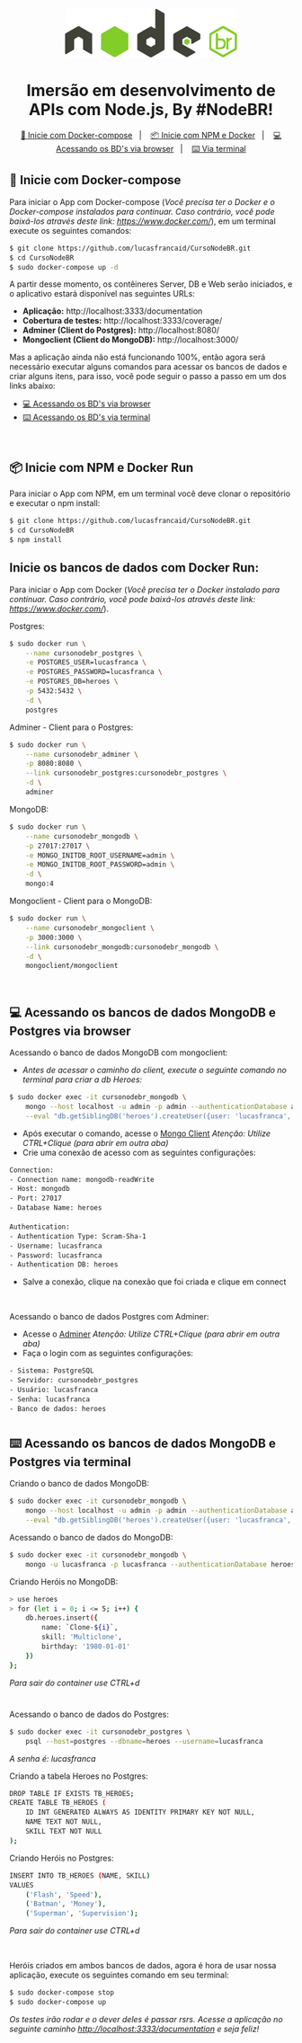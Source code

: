 <p align="center">
    <a href="https://treinamento.nodebr.org/">
        <img src="../public/nodebr-1.png" alt="NodeBR"/>
    </a>
</p>

<p align="center">
    <h1 align="center">
        Imersão em desenvolvimento de APIs com Node.js, By #NodeBR!
    </h1>
</p>

<p align="center">
  <a href="#-inicie-com-docker-compose">🐳 Inicie com Docker-compose</a>&nbsp;&nbsp;&nbsp;|&nbsp;&nbsp;&nbsp;
  <a href="#-inicie-com-npm-e-docker-run">📦 Inicie com NPM e Docker</a>&nbsp;&nbsp;&nbsp;|&nbsp;&nbsp;&nbsp;
  <a href="#-acessando-os-bancos-de-dados-mongodb-e-postgres-via-browser">💻 Acessando os BD's via browser</a>&nbsp;&nbsp;&nbsp;|&nbsp;&nbsp;&nbsp;
  <a href="#%EF%B8%8F-acessando-os-bancos-de-dados-mongodb-e-postgres-via-terminal">⌨️ Via terminal</a>
</p>


## 🐳 Inicie com Docker-compose
Para iniciar o App com Docker-compose (*Você precisa ter o Docker e o Docker-compose instalados para continuar. Caso contrário, você pode baixá-los através deste link: https://www.docker.com/*), em um terminal execute os seguintes comandos:

```bash
$ git clone https://github.com/lucasfrancaid/CursoNodeBR.git
$ cd CursoNodeBR
$ sudo docker-compose up -d
```
A partir desse momento, os contêineres Server, DB e Web serão iniciados, e o aplicativo estará disponível nas seguintes URLs:
- <b>Aplicação:</b> http://localhost:3333/documentation
- <b>Cobertura de testes:</b> http://localhost:3333/coverage/
- <b>Adminer (Client do Postgres):</b> http://localhost:8080/
- <b>Mongoclient (Client do MongoDB):</b> http://localhost:3000/

Mas a aplicação ainda não está funcionando 100%, então agora será necessário executar alguns comandos para acessar os bancos de dados e criar alguns itens, para isso, você pode seguir o passo a passo em um dos links abaixo:
- <a href="#-acessando-os-bancos-de-dados-mongodb-e-postgres-via-browser">💻 Acessando os BD's via browser</a>
- <a href="#%EF%B8%8F-acessando-os-bancos-de-dados-mongodb-e-postgres-via-terminal">⌨️ Acessando os BD's via terminal</a>

<br/>

## 📦 Inicie com NPM e Docker Run
Para iniciar o App com NPM, em um terminal você deve clonar o repositório e executar o npm install:
```bash
$ git clone https://github.com/lucasfrancaid/CursoNodeBR.git
$ cd CursoNodeBR
$ npm install
```

## Inicie os bancos de dados com Docker Run:
Para iniciar o App com Docker (*Você precisa ter o Docker instalado para continuar. Caso contrário, você pode baixá-los através deste link: https://www.docker.com/*).

Postgres:
```bash
$ sudo docker run \
    --name cursonodebr_postgres \
    -e POSTGRES_USER=lucasfranca \
    -e POSTGRES_PASSWORD=lucasfranca \
    -e POSTGRES_DB=heroes \
    -p 5432:5432 \
    -d \
    postgres
```

Adminer - Client para o Postgres:
```bash
$ sudo docker run \
    --name cursonodebr_adminer \
    -p 8080:8080 \
    --link cursonodebr_postgres:cursonodebr_postgres \
    -d \
    adminer
```

MongoDB:
```bash
$ sudo docker run \
    --name cursonodebr_mongodb \
    -p 27017:27017 \
    -e MONGO_INITDB_ROOT_USERNAME=admin \
    -e MONGO_INITDB_ROOT_PASSWORD=admin \
    -d \
    mongo:4
```

Mongoclient - Client para o MongoDB:
```bash
$ sudo docker run \
    --name cursonodebr_mongoclient \
    -p 3000:3000 \
    --link cursonodebr_mongodb:cursonodebr_mongodb \
    -d \
    mongoclient/mongoclient
```

<br/>

## 💻 Acessando os bancos de dados MongoDB e Postgres via browser

Acessando o banco de dados MongoDB com mongoclient:
- *Antes de acessar o caminho do client, execute o seguinte comando no terminal para criar a db Heroes:*
```bash
$ sudo docker exec -it cursonodebr_mongodb \
    mongo --host localhost -u admin -p admin --authenticationDatabase admin \
    --eval "db.getSiblingDB('heroes').createUser({user: 'lucasfranca', pwd: 'lucasfranca', roles: [{role: 'readWrite', db: 'heroes'}]})"
```

- Após executar o comando, acesse o <a href="http://localhost:3000">Mongo Client</a>
*Atenção: Utilize CTRL+Clique (para abrir em outra aba)*
- Crie uma conexão de acesso com as seguintes configurações:
```txt
Connection:
- Connection name: mongodb-readWrite
- Host: mongodb
- Port: 27017
- Database Name: heroes

Authentication:
- Authentication Type: Scram-Sha-1
- Username: lucasfranca
- Password: lucasfranca
- Authentication DB: heroes
```
- Salve a conexão, clique na conexão que foi criada e clique em connect

<br/>

Acessando o banco de dados Postgres com Adminer:
- Acesse o <a href="http://localhost:8080">Adminer</a>
*Atenção: Utilize CTRL+Clique (para abrir em outra aba)*
- Faça o login com as seguintes configurações:
```txt
- Sistema: PostgreSQL
- Servidor: cursonodebr_postgres
- Usuário: lucasfranca
- Senha: lucasfranca
- Banco de dados: heroes
```

#

## ⌨️ Acessando os bancos de dados MongoDB e Postgres via terminal

Criando o banco de dados MongoDB:
```bash
$ sudo docker exec -it cursonodebr_mongodb \
    mongo --host localhost -u admin -p admin --authenticationDatabase admin \
    --eval "db.getSiblingDB('heroes').createUser({user: 'lucasfranca', pwd: 'lucasfranca', roles: [{role: 'readWrite', db: 'heroes'}]})"
```

Acessando o banco de dados do MongoDB:
```bash
$ sudo docker exec -it cursonodebr_mongodb \
    mongo -u lucasfranca -p lucasfranca --authenticationDatabase heroes
```
Criando Heróis no MongoDB:
```bash
> use heroes
> for (let i = 0; i <= 5; i++) {
    db.heroes.insert({
        name: `Clone-${i}`,
        skill: 'Multiclone',
        birthday: '1980-01-01'
    })
};
```
*Para sair do container use CTRL+d*

#

Acessando o banco de dados do Postgres:
```bash
$ sudo docker exec -it cursonodebr_postgres \
    psql --host=postgres --dbname=heroes --username=lucasfranca
```
*A senha é: lucasfranca*

Criando a tabela Heroes no Postgres:
```bash
DROP TABLE IF EXISTS TB_HEROES; 
CREATE TABLE TB_HEROES (
    ID INT GENERATED ALWAYS AS IDENTITY PRIMARY KEY NOT NULL,
    NAME TEXT NOT NULL,
    SKILL TEXT NOT NULL
);
```

Criando Heróis no Postgres:
```bash
INSERT INTO TB_HEROES (NAME, SKILL)
VALUES
    ('Flash', 'Speed'),
    ('Batman', 'Money'),
    ('Superman', 'Supervision');
```
*Para sair do container use CTRL+d*

<br/>

Heróis criados em ambos bancos de dados, agora é hora de usar nossa aplicação, execute os seguintes comando em seu terminal:
```bash
$ sudo docker-compose stop
$ sudo docker-compose up
```

*Os testes irão rodar e o dever deles é passar rsrs. Acesse a aplicação no seguinte caminho <a href="http://localhost:3333/documentation">http://localhost:3333/documentation</a> e seja feliz!*
